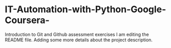 # IT-Automation-with-Python-Google-Coursera-
Introduction to Git and Github assessment exercises
I am editing the README file. Adding some more details about the project description.
